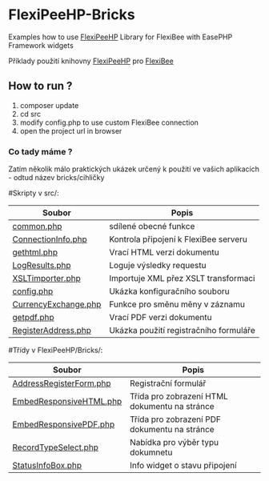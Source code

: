 # FlexiPeeHP-Bricks

Examples how to use [FlexiPeeHP](https://github.com/Spoje-NET/FlexiPeeHP) Library for FlexiBee with EasePHP Framework widgets

Příklady použití knihovny [FlexiPeeHP](https://github.com/Spoje-NET/FlexiPeeHP) pro [FlexiBee](https://flexibee.eu/)


How to run ?
------------

1) composer update
2) cd src
3) modify config.php to use custom FlexiBee connection
4) open the project url in browser


### Co tady máme ?

Zatím několik málo praktických ukázek určený k použití ve vašich aplikacích - odtud název bricks/cihličky

#Skripty v src/:

| Soubor                                                        | Popis                                 |
| ------------------------------------------------------------- | --------------------------------------|
| [common.php](src/common.php)                                  | sdílené obecné funkce
| [ConnectionInfo.php](src/ConnectionInfo.php)                  | Kontrola připojení k FlexiBee serveru   
| [gethtml.php](src/gethtml.php)                                | Vrací HTML verzi dokumentu 
| [LogResults.php](src/LogResults.php)                          | Loguje výsledky requestu      
| [XSLTimporter.php](src/XSLTimporter.php)                      | Importuje XML přez XSLT transformaci
| [config.php](src/config.php)                                  | Ukázka konfiguračního souboru 
| [CurrencyExchange.php](src/CurrencyExchange.php)              | Funkce pro směnu měny v záznamu 
| [getpdf.php](src/getpdf.php)                                  | Vrací PDF verzi dokumentu  
| [RegisterAddress.php](src/RegisterAddress.php)                | Ukázka použití registračního formuláře

#Třídy v FlexiPeeHP/Bricks/:

| Soubor                                                        | Popis                                 |
| ------------------------------------------------------------- | --------------------------------------|
| [AddressRegisterForm.php](FlexiPeeHP/Bricks/AddressRegisterForm.php)| Registrační formulář
| [EmbedResponsiveHTML.php](FlexiPeeHP/Bricks/EmbedResponsiveHTML.php)| Třída pro zobrazení HTML dokumentu na stránce 
| [EmbedResponsivePDF.php](FlexiPeeHP/Bricks/EmbedResponsivePDF.php)  | Třída pro zobrazení PDF dokumentu na stránce 
| [RecordTypeSelect.php](FlexiPeeHP/Bricks/RecordTypeSelect.php)      | Nabídka pro výběr typu dokumnetu 
| [StatusInfoBox.php](FlexiPeeHP/Bricks/StatusInfoBox.php)            | Info widget o stavu připojení

